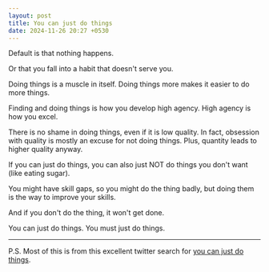 ```yaml
---
layout: post
title: You can just do things
date: 2024-11-26 20:27 +0530
---
```



Default is that nothing happens.

Or that you fall into a habit that doesn't serve you.

Doing things is a muscle in itself. Doing things more makes it easier to do more things.

Finding and doing things is how you develop high agency. High agency is how you excel.

There is no shame in doing things, even if it is low quality. In fact, obsession with quality is mostly an excuse for not doing things. Plus, quantity leads to higher quality anyway.

If you can just do things, you can also just NOT do things you don't want (like eating sugar).

You might have skill gaps, so you might do the thing badly, but doing them is the way to improve your skills.

And if you don't do the thing, it won't get done.

You can just do things. You must just do things.

---

P.S. Most of this is from this excellent twitter search for [you can just do things](https://x.com/search?q=you%20can%20just%20do%20things&src=recent_search_click).